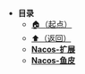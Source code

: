 * **目录**
  * [🏠（起点）](/study/README)
  * [⬆️（返回）](/study/Java后端/04-SpringCloud/README)
  * [**Nacos-扩展**](/study/Java后端/04-SpringCloud/Nacos/Nacos-扩展)
  * [**Nacos-鱼皮**](/study/Java后端/04-SpringCloud/Nacos/Nacos-鱼皮)